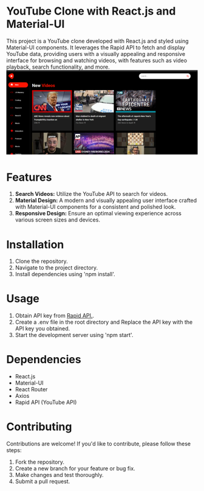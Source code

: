 # **YouTube Clone with React.js and Material-UI**

This project is a YouTube clone developed with React.js and styled using Material-UI components. It leverages the Rapid API to fetch and display YouTube data, providing users with a visually appealing and responsive interface for browsing and watching videos, with features such as video playback, search functionality, and more.
![Homepage screenshot](images/Screenshot%20(147).png)

# Features
1. **Search Videos:** Utilize the YouTube API to search for videos.
2. **Material Design:** A modern and visually appealing user interface crafted with Material-UI components for a consistent and polished look.
3. **Responsive Design:** Ensure an optimal viewing experience across various screen sizes and devices. 

# Installation
1. Clone the repository.
2. Navigate to the project directory.
3. Install dependencies using 'npm install'.

# Usage
1. Obtain API key from [Rapid API.](https://rapidapi.com/hub).
2. Create a .env file in the root directory and Replace the API key with the API key you obtained.
3. Start the development server using 'npm start'.

# Dependencies
* React.js
* Material-UI
* React Router
* Axios
* Rapid API (YouTube API)

# Contributing
Contributions are welcome! If you'd like to contribute, please follow these steps:
1. Fork the repository.
2. Create a new branch for your feature or bug fix.
3. Make changes and test thoroughly.
4. Submit a pull request.
